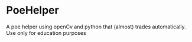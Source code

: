 # PoeHelper

A poe helper using openCv and python that (almost) trades automatically. Use only for education purposes 
